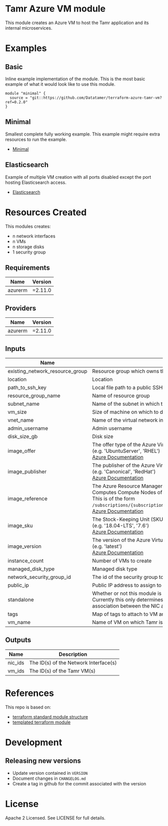 # Tamr Azure VM module

This module creates an Azure VM to host the Tamr application and its
internal microservices.

# Examples
## Basic
Inline example implementation of the module.  This is the most basic example of what it would look like to use this module.
```
module "minimal" {
  source = "git::https://github.com/Datatamer/terraform-azure-tamr-vm?ref=0.2.0"
}
```
## Minimal
Smallest complete fully working example. This example might require extra resources to run the example.
- [Minimal](https://github.com/Datatamer/terraform-azure-tamr-vm/tree/master/examples/minimal)

## Elasticsearch
Example of multiple VM creation with all ports disabled except the port hosting Elasticsearch access.
- [Elasticsearch](https://github.com/Datatamer/terraform-azure-tamr-vm/tree/master/examples/elasticsearch)

# Resources Created
This modules creates:
* n network interfaces
* n VMs
* n storage disks
* 1 security group

<!-- BEGINNING OF PRE-COMMIT-TERRAFORM DOCS HOOK -->
## Requirements

| Name | Version |
|------|---------|
| azurerm | =2.11.0 |

## Providers

| Name | Version |
|------|---------|
| azurerm | =2.11.0 |

## Inputs

| Name | Description | Type | Default | Required |
|------|-------------|------|---------|:--------:|
| existing\_network\_resource\_group | Resource group which owns the VNet | `string` | n/a | yes |
| location | Location | `string` | n/a | yes |
| path\_to\_ssh\_key | Local file path to a public SSH key | `string` | n/a | yes |
| resource\_group\_name | Name of resource group | `string` | n/a | yes |
| subnet\_name | Name of the subnet in which to deploy HDInsight HBase resources | `string` | n/a | yes |
| vm\_size | Size of machine on which to deploy Tamr | `string` | n/a | yes |
| vnet\_name | Name of the virtual network in which to deploy HBase resources | `string` | n/a | yes |
| admin\_username | Admin username | `string` | `"ubuntu"` | no |
| disk\_size\_gb | Disk size | `number` | `1000` | no |
| image\_offer | The offer type of the Azure Virtual Machines Marketplace Image.<br>  (e.g. 'UbuntuServer', 'RHEL')<br>  [Azure Documentation](https://docs.microsoft.com/en-us/dotnet/api/microsoft.azure.batch.imagereference.offer) | `string` | `"UbuntuServer"` | no |
| image\_publisher | The publisher of the Azure Virtual Machines Marketplace Image.<br>  (e.g. 'Canonical', 'RedHat')<br>  [Azure Documentation](https://docs.microsoft.com/en-us/dotnet/api/microsoft.azure.batch.imagereference.publisher) | `string` | `"Canonical"` | no |
| image\_reference | The Azure Resource Manager (ARM) resource identifier of the Virtual Machine Image or Shared Image Gallery Image.<br>  Computes Compute Nodes of the Pool will be created using this Image Id.<br>  This is of the form `/subscriptions/{subscriptionId}/resourceGroups/{resourceGroup}/providers/Microsoft.Compute/galleries/{galleryName}/images/{imageDefinitionName}/versions/{versionId}`.<br>  [Azure Documentation](https://docs.microsoft.com/en-us/dotnet/api/microsoft.azure.batch.imagereference.virtualmachineimageid) | `string` | `null` | no |
| image\_sku | The Stock-Keeping Unit (SKU) of the Azure Virtual Machines Marketplace Image.<br>  (e.g. '18.04-LTS', '7.6')<br>  [Azure Documentation](https://docs.microsoft.com/en-us/dotnet/api/microsoft.azure.batch.imagereference.sku) | `string` | `"18.04-LTS"` | no |
| image\_version | The version of the Azure Virtual Machines Marketplace Image.<br>  (e.g. 'latest')<br>  [Azure Documentation](https://docs.microsoft.com/en-us/dotnet/api/microsoft.azure.batch.imagereference.version) | `string` | `"latest"` | no |
| instance\_count | Number of VMs to create | `number` | `1` | no |
| managed\_disk\_type | Managed disk type | `string` | `"Premium_LRS"` | no |
| network\_security\_group\_id | The id of the security group to use for this VM. | `string` | `null` | no |
| public\_ip | Public IP address to assign to the VM | `string` | `null` | no |
| standalone | Whether or not this module is standalone.<br>  Currently this only determines whether or not to create an<br>  association between the NIC and the provided security group. | `bool` | `true` | no |
| tags | Map of tags to attach to VM and Network Interface | `map(string)` | `{}` | no |
| vm\_name | Name of VM on which Tamr is installed | `string` | `"tamr-vm"` | no |

## Outputs

| Name | Description |
|------|-------------|
| nic\_ids | The ID(s) of the Network Interface(s) |
| vm\_ids | The ID(s) of the Tamr VM(s) |

<!-- END OF PRE-COMMIT-TERRAFORM DOCS HOOK -->

# References
This repo is based on:
* [terraform standard module structure](https://www.terraform.io/docs/modules/index.html#standard-module-structure)
* [templated terraform module](https://github.com/tmknom/template-terraform-module)

# Development
## Releasing new versions
* Update version contained in `VERSION`
* Document changes in `CHANGELOG.md`
* Create a tag in github for the commit associated with the version

# License
Apache 2 Licensed. See LICENSE for full details.
